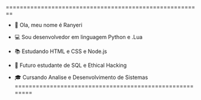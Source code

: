 ========================================================
- 👋 Ola, meu nome é Ranyeri

- 💻 Sou desenvolvedor em linguagem Python e .Lua

- 📚 Estudando HTML e CSS e Node.js

- 📓 Futuro estudante de SQL e Ethical Hacking

- 🎓 Cursando Analise e Desenvolvimento de Sistemas
========================================================
